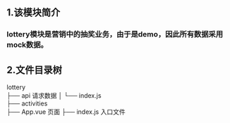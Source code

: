 ## 1.该模块简介
### lottery模块是营销中的抽奖业务，由于是demo，因此所有数据采用mock数据。

## 2.文件目录树
lottery  
├── api  请求数据
│   └── index.js  
├── activities  
├── App.vue  页面
├── index.js  入口文件
